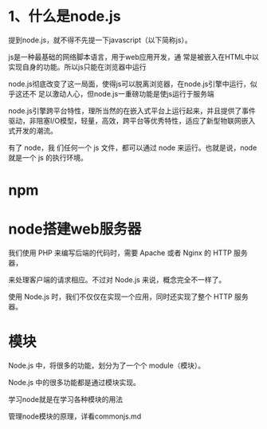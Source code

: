 

# 1、什么是node.js

提到node.js，就不得不先提一下javascript（以下简称js）。

js是一种最基础的网络脚本语言，用于web应用开发，通 常是被嵌入在HTML中以实现自身的功能。所以js只能在浏览器中运行

node.js彻底改变了这一局面，使得js可以脱离浏览器，在node.js引擎中运行，似乎这还不 足以激动人心，但node.js一重磅功能是使js运行于服务端

node.js引擎跨平台特性，理所当然的在嵌入式平台上运行起来，并且提供了事件 驱动，非阻塞I/O模型，轻量，高效，跨平台等优秀特性，适应了新型物联网嵌入式开发的潮流。

有了 node，我
们任何一个 js 文件，都可以通过 node 来运行。也就是说，node 就是一个 js 的执行环境。






# npm





# node搭建web服务器

我们使用 PHP 来编写后端的代码时，需要 Apache 或者 Nginx 的 HTTP 服务器，

来处理客户端的请求相应。不过对 Node.js 来说，概念完全不一样了。

使用 Node.js 时，我们不仅仅在实现一个应用，同时还实现了整个 HTTP 服务器。




# 模块

Node.js 中，将很多的功能，划分为了一个个 module（模块）。

Node.js 中的很多功能都是通过模块实现。

学习node就是在学习各种模块的用法

管理node模块的原理，详看commonjs.md



















